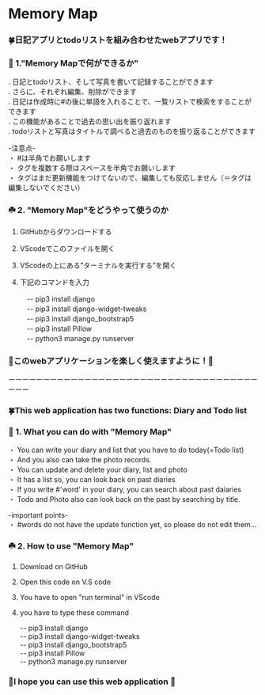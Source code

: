 # Memory Map<br>
### 🍀日記アプリとtodoリストを組み合わせたwebアプリです！<br>


### 🌱 1."Memory Mapで何ができるか"<br>
  . 日記とtodoリスト、そして写真を書いて記録することができます<br>
  . さらに、それぞれ編集、削除ができます<br>
  . 日記は作成時に#の後に単語を入れることで、一覧リストで検索をすることができます<br>
  . この機能があることで過去の思い出を振り返れます<br>
  . todoリストと写真はタイトルで調べると過去のものを振り返ることができます<br>

  -注意点-<br>
  ・ #は半角でお願いします<br>
  ・ タグを複数する際はスペースを半角でお願いします<br>
  ・ タグはまだ更新機能をつけてないので、編集しても反応しません（＝タグは編集しないでください）<br>


### ☘️ 2. "Memory Map"をどうやって使うのか<br>
 1. GitHubからダウンロードする<br>
 2. VScodeでこのファイルを開く<br>
 3. VScodeの上にある”ターミナルを実行する”を開く<br>
 4. 下記のコマンドを入力<br>

    　-- pip3 install django<br>
    　-- pip3 install django-widget-tweaks<br>
    　-- pip3 install django_bootstrap5<br>
    　-- pip3 install Pillow<br>
    　-- python3 manage.py runserver<br>

 ### 🌟このwebアプリケーションを楽しく使えますように！🌟    
ーーーーーーーーーーーーーーーーーーーーーーーーーーーーーーーーーーーーーーー

### 🍀This web application has two functions: Diary and Todo list <br>   
### 🌱 1. What you can do with "Memory Map" <br>
  ・ You can write your diary and list that you have to do today(=Todo list)<br>
  ・ And you also can take the photo records.<br>
  ・ You can update and delete your diary, list and photo<br>
  ・ It has a list so, you can look back on past diaries<br>
  ・ If you write #'word' in your diary, you can search about past daiaries<br>
  ・ Todo and Photo also can look back on the past by searching by title.<br>

  -important points-<br>
  ・ #words do not have the update function yet, so please do not edit them...


### ☘️ 2. How to use "Memory Map" <br>
 1. Download on GitHub<br>
 2. Open this code on V.S code<br>
 3. You have to open "run terminal" in VScode<br>
 4. you have to type these command<br>
 
      -- pip3 install django<br>
      -- pip3 install django-widget-tweaks<br>
      -- pip3 install django_bootstrap5<br>
      -- pip3 install Pillow<br>
      -- python3 manage.py runserver<br>

### 🌟I hope you can use this web application 🌟  
    

 


